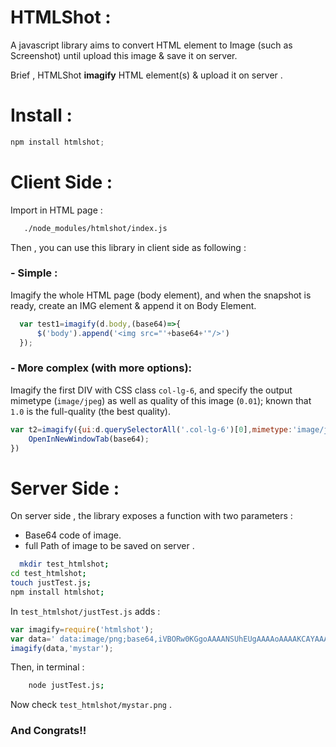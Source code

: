 
# HTMLShot :

 A javascript library aims to convert HTML element to Image (such  as Screenshot) until upload this image & save it on server.

 Brief , HTMLShot **imagify** HTML element(s) & upload it on server .

# Install  :

```js
npm install htmlshot;
```

# Client  Side :
   Import in HTML page :
   ```bash
      ./node_modules/htmlshot/index.js
   ```
 Then , you can use this library in client side as following :

  ### - Simple :

Imagify the whole HTML page (body element), and when the snapshot is ready, create an IMG element & append it on Body Element.


```js
  var test1=imagify(d.body,(base64)=>{
      $('body').append('<img src="'+base64+'"/>')
  });
```

   ### - More complex (with more options):

  Imagify the first DIV with CSS class `col-lg-6`, and specify the output mimetype (`image/jpeg`) as well as quality of this image (`0.01`); known that `1.0` is the full-quality (the best quality).


```js
var t2=imagify({ui:d.querySelectorAll('.col-lg-6')[0],mimetype:'image/jpeg',quality:0.01},(base64)=>{
    OpenInNewWindowTab(base64);
})
```
# Server Side :
 On server side , the library exposes a function with two parameters :

* Base64 code of image.
* full Path of image to be saved on server .

```bash
  mkdir test_htmlshot;
cd test_htmlshot;
touch justTest.js;
npm install htmlshot;
```
In `test_htmlshot/justTest.js` adds :

```js
var imagify=require('htmlshot');
var data=' data:image/png;base64,iVBORw0KGgoAAAANSUhEUgAAAAoAAAAKCAYAAACNMs+9AAAABGdBTUEAAK/INwWK6QAAABl0RVh0U29mdHdhcmUAQWRvYmUgSW1hZ2VSZWFkeXHJZTwAAAD4SURBVHjaYrm7igEd/IfSjMiCTH/+MDAohd4FYyC7gV8znwGEQWwkcQam378RuoDsemGdPAYQBrGRxBlYfv1i2H9+jrIDSEBSP5GB4ddTsKSwZiIDUBzmjAOMx6cw/LfIvsvA8HE/A1bA78hwYqoyA+OBXgaQafsVdCwY5HXMUdQ8vHKS4cGVEyCmI8vPnwwHgIzG149u1MsrcaIoBIoxAOUbQVaD3AgC9opKLAwM328xvH39E+JGUXYGkNiLpwz2ID4L1NcOwvxvGG5cYmC4fh1sA4OmJoODhgbYx2CPMq4qBysE+QQkALKmAWoziAYFEUijI0CAAQDkpFzX1sj/9wAAAABJRU5ErkJggg==';
imagify(data,'mystar');

```
Then, in terminal :

 ```bash
     node justTest.js;
 ```
 Now check   `test_htmlshot/mystar.png` .

 ### And Congrats!!

